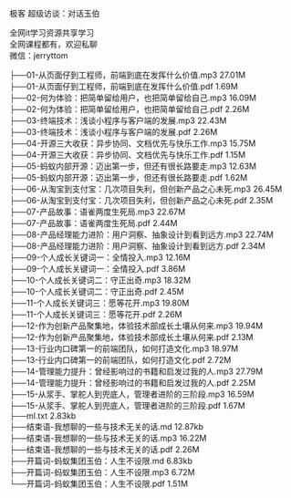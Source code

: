 极客 超级访谈：对话玉伯

全网it学习资源共享学习<br>全网课程都有，欢迎私聊<br>微信：jerryttom<br>

├──01-从页面仔到工程师，前端到底在发挥什么价值.mp3 27.01M<br> ├──01-从页面仔到工程师，前端到底在发挥什么价值.pdf 1.69M<br> ├──02-何为体验：把简单留给用户，也把简单留给自己.mp3 16.09M<br> ├──02-何为体验：把简单留给用户，也把简单留给自己.pdf 2.26M<br> ├──03-终端技术：浅谈小程序与客户端的发展.mp3 22.43M<br> ├──03-终端技术：浅谈小程序与客户端的发展.pdf 2.26M<br> ├──04-开源三大收获：异步协同、文档优先与快乐工作.mp3 15.75M<br> ├──04-开源三大收获：异步协同、文档优先与快乐工作.pdf 1.15M<br> ├──05-蚂蚁内部开源：迈出第一步，但还有很长路要走.mp3 12.63M<br> ├──05-蚂蚁内部开源：迈出第一步，但还有很长路要走.pdf 1.62M<br> ├──06-从淘宝到支付宝：几次项目失利，但创新产品之心未死.mp3 26.45M<br> ├──06-从淘宝到支付宝：几次项目失利，但创新产品之心未死.pdf 2.35M<br> ├──07-产品故事：语雀两度生死局.mp3 22.67M<br> ├──07-产品故事：语雀两度生死局.pdf 2.44M<br> ├──08-产品经理能力进阶：用户洞察、抽象设计到看到远方.mp3 22.74M<br> ├──08-产品经理能力进阶：用户洞察、抽象设计到看到远方.pdf 2.34M<br> ├──09-个人成长关键词一：全情投入.mp3 12.16M<br> ├──09-个人成长关键词一：全情投入.pdf 3.86M<br> ├──10-个人成长关键词二：守正出奇.mp3 18.32M<br> ├──10-个人成长关键词二：守正出奇.pdf 2.45M<br> ├──11-个人成长关键词三：愿等花开.mp3 19.80M<br> ├──11-个人成长关键词三：愿等花开.pdf 2.26M<br> ├──12-作为创新产品聚集地，体验技术部成长土壤从何来.mp3 19.94M<br> ├──12-作为创新产品聚集地，体验技术部成长土壤从何来.pdf 2.13M<br> ├──13-行业内口碑第一的前端团队，如何打造文化.mp3 18.97M<br> ├──13-行业内口碑第一的前端团队，如何打造文化.pdf 2.72M<br> ├──14-管理能力提升：曾经影响过的书籍和启发过我的人.mp3 27.79M<br> ├──14-管理能力提升：曾经影响过的书籍和启发过我的人.pdf 2.25M<br> ├──15-从浆手、掌舵人到兜底人，管理者进阶的三阶段.mp3 16.59M<br> ├──15-从浆手、掌舵人到兜底人，管理者进阶的三阶段.pdf 1.67M<br> ├──ml.txt 2.83kb<br> ├──结束语-我想聊的一些与技术无关的话.md 12.87kb<br> ├──结束语-我想聊的一些与技术无关的话.mp3 16.22M<br> ├──结束语-我想聊的一些与技术无关的话.pdf 2.26M<br> ├──开篇词-蚂蚁集团玉伯：人生不设限.md 6.83kb<br> ├──开篇词-蚂蚁集团玉伯：人生不设限.mp3 6.72M<br> └──开篇词-蚂蚁集团玉伯：人生不设限.pdf 1.51M